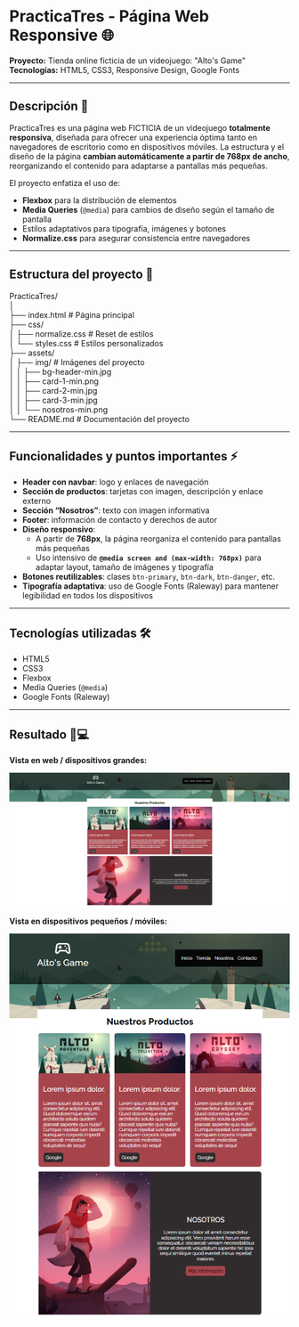 # PracticaTres - Página Web Responsive 🌐

**Proyecto:** Tienda online ficticia de un videojuego: "Alto's Game"  
**Tecnologías:** HTML5, CSS3, Responsive Design, Google Fonts  

---

## Descripción 📝
PracticaTres es una página web FICTICIA de un videojuego **totalmente responsiva**, diseñada para ofrecer una experiencia óptima tanto en navegadores de escritorio como en dispositivos móviles. La estructura y el diseño de la página **cambian automáticamente a partir de 768px de ancho**, reorganizando el contenido para adaptarse a pantallas más pequeñas.  

El proyecto enfatiza el uso de:
- **Flexbox** para la distribución de elementos  
- **Media Queries** (`@media`) para cambios de diseño según el tamaño de pantalla  
- Estilos adaptativos para tipografía, imágenes y botones  
- **Normalize.css** para asegurar consistencia entre navegadores  

---

## Estructura del proyecto 📂

PracticaTres/  
│  
├── index.html # Página principal  
├── css/  
│ ├── normalize.css # Reset de estilos  
│ └── styles.css # Estilos personalizados  
├── assets/  
│ ├── img/ # Imágenes del proyecto  
│ │ ├── bg-header-min.jpg  
│ │ ├── card-1-min.png  
│ │ ├── card-2-min.jpg  
│ │ ├── card-3-min.jpg  
│ │ └── nosotros-min.png  
└── README.md # Documentación del proyecto  

---

## Funcionalidades y puntos importantes ⚡
- **Header con navbar**: logo y enlaces de navegación  
- **Sección de productos**: tarjetas con imagen, descripción y enlace externo  
- **Sección “Nosotros”**: texto con imagen informativa  
- **Footer**: información de contacto y derechos de autor  
- **Diseño responsivo**:  
  - A partir de **768px**, la página reorganiza el contenido para pantallas más pequeñas  
  - Uso intensivo de **`@media screen and (max-width: 768px)`** para adaptar layout, tamaño de imágenes y tipografía  
- **Botones reutilizables**: clases `btn-primary`, `btn-dark`, `btn-danger`, etc.  
- **Tipografía adaptativa**: uso de Google Fonts (Raleway) para mantener legibilidad en todos los dispositivos  

---

## Tecnologías utilizadas 🛠️
- HTML5  
- CSS3  
- Flexbox  
- Media Queries (`@media`)  
- Google Fonts (Raleway)  

---

## Resultado 📱💻

**Vista en web / dispositivos grandes:**  

![Imagen web](https://github.com/RglfDev/HTML/blob/main/web_reponsive/Images/Image.png?raw=true)  

**Vista en dispositivos pequeños / móviles:**  

![Imagen móvil](https://github.com/RglfDev/HTML/blob/main/web_reponsive/Images/Image2.PNG?raw=true)  


